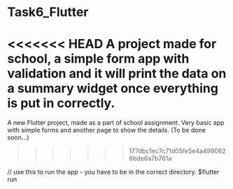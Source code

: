 # Task6_Flutter

<<<<<<< HEAD
A project made for school, a simple form app with validation and it will print the data on a summary widget once everything is put in correctly.
=======
A new Flutter project, made as a part of school assignment. Very basic app with simple forms and another page to show the details. (To be done soon...)
>>>>>>> 177dbc1ec7c71d05fe5e4a4990626bde6a7b761a

// use this to run the app - you have to be in the correct directory.
$flutter run